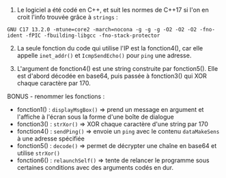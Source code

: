1. Le logiciel a été codé en C++, et suit les normes de C++17 si l'on en croit l'info trouvée grâce à `strings` :
```Shell
GNU C17 13.2.0 -mtune=core2 -march=nocona -g -g -g -O2 -O2 -O2 -fno-ident -fPIC -fbuilding-libgcc -fno-stack-protector
```

2. La seule fonction du code qui utilise l'IP est la fonction4(), car elle appelle `inet_addr()` et `IcmpSendEcho()` pour `ping` une adresse.

3. L'argument de fonction4() est une string construite par fonction5(). Elle est d'abord décodée en base64, puis passée à fonction3() qui XOR chaque caractère par 170.

BONUS - renommer les fonctions :

- fonction1() : `displayMsgBox()` => prend un message en argument et l'affiche à l'écran sous la forme d'une boîte de dialogue
- fonction3() : `strXor()` => XOR chaque caractère d'une string par 170
- fonction4() : `sendPing()` => envoie un `ping` avec le contenu `dataMakeSens` à une adresse spécifiée
- fonction5() : `decode()` => permet de décrypter une chaîne en base64 et utilise `strXor()`
- fonction6() : `relaunchSelf()` => tente de relancer le programme sous certaines conditions avec des arguments codés en dur.
